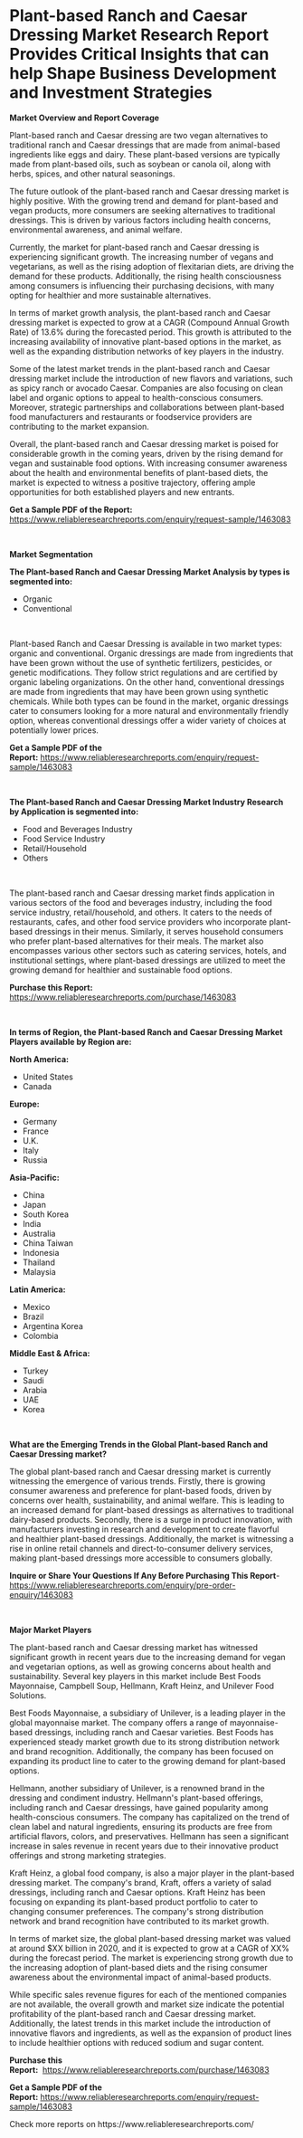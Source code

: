 <p><h1>Plant-based Ranch and Caesar Dressing Market Research Report Provides Critical Insights that can help Shape Business Development and Investment Strategies</h1></p><p><strong>Market Overview and Report Coverage</strong></p>
<p><p>Plant-based ranch and Caesar dressing are two vegan alternatives to traditional ranch and Caesar dressings that are made from animal-based ingredients like eggs and dairy. These plant-based versions are typically made from plant-based oils, such as soybean or canola oil, along with herbs, spices, and other natural seasonings.</p><p>The future outlook of the plant-based ranch and Caesar dressing market is highly positive. With the growing trend and demand for plant-based and vegan products, more consumers are seeking alternatives to traditional dressings. This is driven by various factors including health concerns, environmental awareness, and animal welfare.</p><p>Currently, the market for plant-based ranch and Caesar dressing is experiencing significant growth. The increasing number of vegans and vegetarians, as well as the rising adoption of flexitarian diets, are driving the demand for these products. Additionally, the rising health consciousness among consumers is influencing their purchasing decisions, with many opting for healthier and more sustainable alternatives.</p><p>In terms of market growth analysis, the plant-based ranch and Caesar dressing market is expected to grow at a CAGR (Compound Annual Growth Rate) of 13.6% during the forecasted period. This growth is attributed to the increasing availability of innovative plant-based options in the market, as well as the expanding distribution networks of key players in the industry.</p><p>Some of the latest market trends in the plant-based ranch and Caesar dressing market include the introduction of new flavors and variations, such as spicy ranch or avocado Caesar. Companies are also focusing on clean label and organic options to appeal to health-conscious consumers. Moreover, strategic partnerships and collaborations between plant-based food manufacturers and restaurants or foodservice providers are contributing to the market expansion.</p><p>Overall, the plant-based ranch and Caesar dressing market is poised for considerable growth in the coming years, driven by the rising demand for vegan and sustainable food options. With increasing consumer awareness about the health and environmental benefits of plant-based diets, the market is expected to witness a positive trajectory, offering ample opportunities for both established players and new entrants.</p></p>
<p><strong>Get a Sample PDF of the Report:</strong> <a href="https://www.reliableresearchreports.com/enquiry/request-sample/1463083">https://www.reliableresearchreports.com/enquiry/request-sample/1463083</a></p>
<p>&nbsp;</p>
<p><strong>Market Segmentation</strong></p>
<p><strong>The Plant-based Ranch and Caesar Dressing Market Analysis by types is segmented into:</strong></p>
<p><ul><li>Organic</li><li>Conventional</li></ul></p>
<p>&nbsp;</p>
<p><p>Plant-based Ranch and Caesar Dressing is available in two market types: organic and conventional. Organic dressings are made from ingredients that have been grown without the use of synthetic fertilizers, pesticides, or genetic modifications. They follow strict regulations and are certified by organic labeling organizations. On the other hand, conventional dressings are made from ingredients that may have been grown using synthetic chemicals. While both types can be found in the market, organic dressings cater to consumers looking for a more natural and environmentally friendly option, whereas conventional dressings offer a wider variety of choices at potentially lower prices.</p></p>
<p><strong>Get a Sample PDF of the Report:</strong>&nbsp;<a href="https://www.reliableresearchreports.com/enquiry/request-sample/1463083">https://www.reliableresearchreports.com/enquiry/request-sample/1463083</a></p>
<p>&nbsp;</p>
<p><strong>The Plant-based Ranch and Caesar Dressing Market Industry Research by Application is segmented into:</strong></p>
<p><ul><li>Food and Beverages Industry</li><li>Food Service Industry</li><li>Retail/Household</li><li>Others</li></ul></p>
<p>&nbsp;</p>
<p><p>The plant-based ranch and Caesar dressing market finds application in various sectors of the food and beverages industry, including the food service industry, retail/household, and others. It caters to the needs of restaurants, cafes, and other food service providers who incorporate plant-based dressings in their menus. Similarly, it serves household consumers who prefer plant-based alternatives for their meals. The market also encompasses various other sectors such as catering services, hotels, and institutional settings, where plant-based dressings are utilized to meet the growing demand for healthier and sustainable food options.</p></p>
<p><strong>Purchase this Report:</strong>&nbsp; <a href="https://www.reliableresearchreports.com/purchase/1463083">https://www.reliableresearchreports.com/purchase/1463083</a></p>
<p>&nbsp;</p>
<p><strong>In terms of Region, the Plant-based Ranch and Caesar Dressing Market Players available by Region are:</strong></p>
<p>
    <p> <strong> North America: </strong>
        <ul>
            <li>United States</li>
            <li>Canada</li>
        </ul>
        </p> 
    <p> <strong> Europe: </strong>
        <ul>
            <li>Germany</li>
            <li>France</li>
            <li>U.K.</li>
            <li>Italy</li>
            <li>Russia</li>
        </ul>
        </p> 
    <p> <strong> Asia-Pacific: </strong>
        <ul>
            <li>China</li>
            <li>Japan</li>
            <li>South Korea</li>
            <li>India</li>
            <li>Australia</li>
            <li>China Taiwan</li>
            <li>Indonesia</li>
            <li>Thailand</li>
            <li>Malaysia</li>
        </ul>
        </p> 
    <p> <strong> Latin America: </strong>
        <ul>
            <li>Mexico</li>
            <li>Brazil</li>
            <li>Argentina Korea</li>
            <li>Colombia</li>
        </ul>
        </p> 
    <p> <strong> Middle East & Africa: </strong>
        <ul>
            <li>Turkey</li>
            <li>Saudi</li>
            <li>Arabia</li>
            <li>UAE</li>
            <li>Korea</li>
        </ul>
    </p>
    </p>
<p>&nbsp;</p>
<p><strong>What are the Emerging Trends in the Global Plant-based Ranch and Caesar Dressing market?</strong></p>
<p><p>The global plant-based ranch and Caesar dressing market is currently witnessing the emergence of various trends. Firstly, there is growing consumer awareness and preference for plant-based foods, driven by concerns over health, sustainability, and animal welfare. This is leading to an increased demand for plant-based dressings as alternatives to traditional dairy-based products. Secondly, there is a surge in product innovation, with manufacturers investing in research and development to create flavorful and healthier plant-based dressings. Additionally, the market is witnessing a rise in online retail channels and direct-to-consumer delivery services, making plant-based dressings more accessible to consumers globally.</p></p>
<p><strong>Inquire or Share Your Questions If Any Before Purchasing This Report</strong>- <a href="https://www.reliableresearchreports.com/enquiry/pre-order-enquiry/1463083">https://www.reliableresearchreports.com/enquiry/pre-order-enquiry/1463083</a></p>
<p>&nbsp;</p>
<p><strong>Major Market Players</strong></p>
<p><p>The plant-based ranch and Caesar dressing market has witnessed significant growth in recent years due to the increasing demand for vegan and vegetarian options, as well as growing concerns about health and sustainability. Several key players in this market include Best Foods Mayonnaise, Campbell Soup, Hellmann, Kraft Heinz, and Unilever Food Solutions.</p><p>Best Foods Mayonnaise, a subsidiary of Unilever, is a leading player in the global mayonnaise market. The company offers a range of mayonnaise-based dressings, including ranch and Caesar varieties. Best Foods has experienced steady market growth due to its strong distribution network and brand recognition. Additionally, the company has been focused on expanding its product line to cater to the growing demand for plant-based options.</p><p>Hellmann, another subsidiary of Unilever, is a renowned brand in the dressing and condiment industry. Hellmann's plant-based offerings, including ranch and Caesar dressings, have gained popularity among health-conscious consumers. The company has capitalized on the trend of clean label and natural ingredients, ensuring its products are free from artificial flavors, colors, and preservatives. Hellmann has seen a significant increase in sales revenue in recent years due to their innovative product offerings and strong marketing strategies.</p><p>Kraft Heinz, a global food company, is also a major player in the plant-based dressing market. The company's brand, Kraft, offers a variety of salad dressings, including ranch and Caesar options. Kraft Heinz has been focusing on expanding its plant-based product portfolio to cater to changing consumer preferences. The company's strong distribution network and brand recognition have contributed to its market growth.</p><p>In terms of market size, the global plant-based dressing market was valued at around $XX billion in 2020, and it is expected to grow at a CAGR of XX% during the forecast period. The market is experiencing strong growth due to the increasing adoption of plant-based diets and the rising consumer awareness about the environmental impact of animal-based products.</p><p>While specific sales revenue figures for each of the mentioned companies are not available, the overall growth and market size indicate the potential profitability of the plant-based ranch and Caesar dressing market. Additionally, the latest trends in this market include the introduction of innovative flavors and ingredients, as well as the expansion of product lines to include healthier options with reduced sodium and sugar content.</p></p>
<p><strong>Purchase this Report:</strong>&nbsp;&nbsp;<a href="https://www.reliableresearchreports.com/purchase/1463083">https://www.reliableresearchreports.com/purchase/1463083</a></p>
<p></p>
<p><strong>Get a Sample PDF of the Report:</strong>&nbsp;<a href="https://www.reliableresearchreports.com/enquiry/request-sample/1463083">https://www.reliableresearchreports.com/enquiry/request-sample/1463083</a></p>
<p>Check more reports on https://www.reliableresearchreports.com/</p>